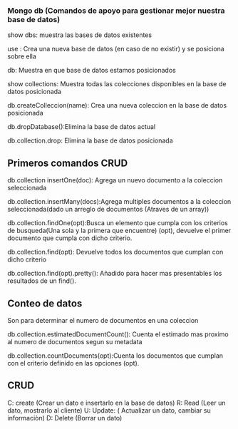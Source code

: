 ### Mongo db (Comandos de apoyo para gestionar mejor nuestra base de datos)

show dbs: muestra las bases de datos existentes

use <db name>: Crea una nueva base de datos (en caso de no existir) y se posiciona sobre ella

db: Muestra en que base de datos estamos posicionados

show collections: Muestra todas las colecciones disponibles  en la base de datos posicionada

db.createColleccion(name): Crea una nueva coleccion en la base de datos posicionada

db.dropDatabase():Elimina la base de datos actual

db.collection.drop: Elimina la base de datos posicionada

## Primeros comandos CRUD

db.collection insertOne(doc): Agrega un nuevo documento a la coleccion seleccionada

db.collection.insertMany(docs):Agrega multiples documentos a la coleccion seleccionada(dado un arreglo de documentos (Atraves de un array))

db.collection.findOne(opt):Busca un elemento que cumpla con los criterios de busqueda(Una sola y la primera que encuentre) (opt), devuelve el primer documento que cumpla con dicho criterio.

db.collection.find(opt): Devuelve todos los documentos que cumplan con dicho criterio

db.collection.find(opt).pretty(): Añadido para hacer mas presentables los resultados de un find().


## Conteo de datos 
Son para determinar el numero de documentos en una coleccion

db.collection.estimatedDocumentCount(): Cuenta el estimado mas proximo al numero de documentos segun su metadata

db.collection.countDocuments(opt):Cuenta los documentos que cumplan con el criterio definido en las opciones (opt).

## CRUD

C: create (Crear un dato e insertarlo en la base de datos)
R: Read (Leer un dato, mostrarlo al cliente)
U: Update: ( Actualizar un dato, cambiar su informaciòn)
D: Delete (Borrar un dato)

